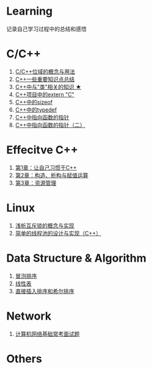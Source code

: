 # Learning
记录自己学习过程中的总结和感悟

# C/C++

1. [C/C++位域的概念与用法](./C++/C位域.md)
2. [C++一些重要知识点总结](./C++/C++知识点总结.md)
3. [C++中与"类"相关的知识 ★](./C++/C++与类有关的注意事项总结.md)
4. [C++项目中的extern "C"](./C++/C++项目中的externC.md)
5. [C++中的sizeof](./C++/C++sizeof()和一道面试题.md)
6. [C++中的typedef](./C++/C++typedef用法小结.md)
7. [C++中指向函数的指针](./C++/C++指向函数的指针.md)
8. [C++中指向函数的指针（二）](./C++/C++指向函数的指针（二）.md)

# Effecitve C++

1. [第1章：让自己习惯于C++](./EffectiveC++/EffectiveC++之一：习惯C++.md)
2. [第2章：构造、析构与赋值运算](./EffectiveC++/EffectiveC++之二：构造析构赋值运算.md)
3. [第3章：资源管理](./EffectiveC++/EffectiveC++之三：资源管理.md)

# Linux

1. [浅析互斥锁的概念与实现](./Linux/互斥锁的实现.md)
2. [简单的线程池的设计与实现（C++）](./Linux/简单线程池的实现C++.md)

# Data Structure & Algorithm

1. [冒泡排序](./Algorithm/冒泡排序.md)
2. [线性表](./Algorithm/线性表.md)
3. [直接插入排序和希尔排序](./Algorithm/直接插入排序和希尔排序.md)

# Network

1. [计算机网络基础常考面试题](./Network/计算机网络基础常考面试题.md)

# Others
